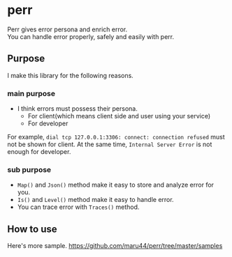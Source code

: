 # perr
Perr gives error persona and enrich error.<br/>
You can handle error properly, safely and easily with perr.

## Purpose
I make this library for the following reasons.

### main purpose

- I think errors must possess their persona.
  - For client(which means client side and user using your service)
  - For developer

For example, `dial tcp 127.0.0.1:3306: connect: connection refused` must not be shown for client. At the same time, `Internal Server Error` is not enough for developer.

### sub purpose

- `Map()` and `Json()` method make it easy to store and analyze error for you.<br/>
- `Is()` and `Level()` method make it easy to handle error.<br/>
- You can trace error with `Traces()` method.

## How to use

Here's more sample.
https://github.com/maru44/perr/tree/master/samples

